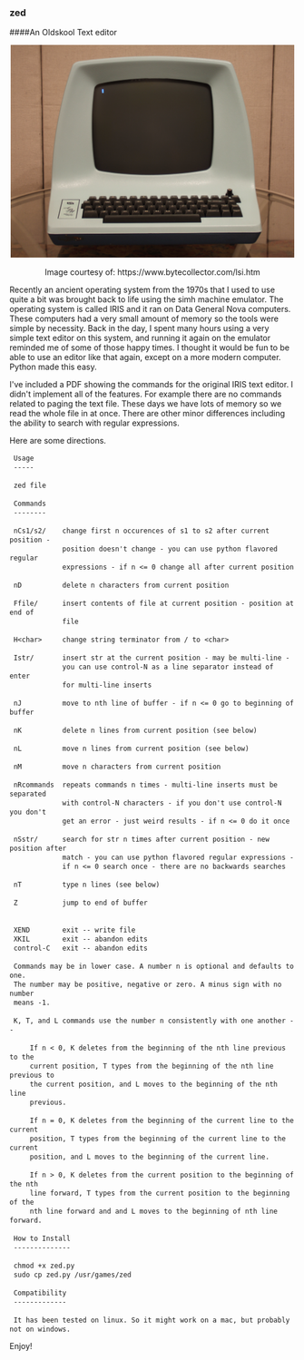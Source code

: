 ### zed
####An Oldskool Text editor
<p align="center">
  <img src="adm3.jpg" width="500"/>
</p>
<p align="center">
Image courtesy of: https://www.bytecollector.com/lsi.htm
</p>

Recently an ancient operating system from the 1970s that I used to use quite a bit was brought back to life using the simh machine emulator. The operating system is called IRIS and it ran on Data General Nova computers. These computers had a very small amount of memory so the tools were simple by necessity. Back in the day, I spent many hours using a very simple text editor on this system, and running it again on the emulator reminded me of some of those happy times. I thought it would be fun to be able to use an editor like that again, except on a more modern computer. Python made this easy.

I've included a PDF showing the commands for the original IRIS text editor. I didn't implement all of the features. For example there are no commands related to paging the text file. These days we have lots of memory so we read the whole file in at once. There are other minor differences including the ability to search with regular expressions.

Here are some directions.
```
 Usage
 -----

 zed file

 Commands
 --------

 nCs1/s2/    change first n occurences of s1 to s2 after current position -
             position doesn't change - you can use python flavored regular
             expressions - if n <= 0 change all after current position

 nD          delete n characters from current position

 Ffile/      insert contents of file at current position - position at end of
             file

 H<char>     change string terminator from / to <char>

 Istr/       insert str at the current position - may be multi-line -
             you can use control-N as a line separator instead of enter
             for multi-line inserts

 nJ          move to nth line of buffer - if n <= 0 go to beginning of buffer

 nK          delete n lines from current position (see below)

 nL          move n lines from current position (see below)

 nM          move n characters from current position

 nRcommands  repeats commands n times - multi-line inserts must be separated
             with control-N characters - if you don't use control-N you don't
             get an error - just weird results - if n <= 0 do it once

 nSstr/      search for str n times after current position - new position after
             match - you can use python flavored regular expressions -
             if n <= 0 search once - there are no backwards searches

 nT          type n lines (see below)

 Z           jump to end of buffer


 XEND        exit -- write file
 XKIL        exit -- abandon edits
 control-C   exit -- abandon edits

 Commands may be in lower case. A number n is optional and defaults to one.
 The number may be positive, negative or zero. A minus sign with no number
 means -1.

 K, T, and L commands use the number n consistently with one another --

     If n < 0, K deletes from the beginning of the nth line previous to the
     current position, T types from the beginning of the nth line previous to
     the current position, and L moves to the beginning of the nth line
     previous.

     If n = 0, K deletes from the beginning of the current line to the current
     position, T types from the beginning of the current line to the current
     position, and L moves to the beginning of the current line.

     If n > 0, K deletes from the current position to the beginning of the nth
     line forward, T types from the current position to the beginning of the
     nth line forward and and L moves to the beginning of nth line forward.

 How to Install
 --------------

 chmod +x zed.py
 sudo cp zed.py /usr/games/zed
 
 Compatibility
 -------------
 
 It has been tested on linux. So it might work on a mac, but probably not on windows.
```
Enjoy!
